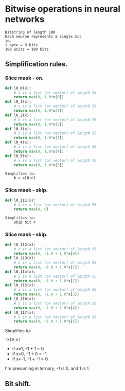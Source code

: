 Bitwise operations in neural networks
=====================================

```
Bitstring of length 100
Each neuron represents a single bit
ie. 
1 byte = 8 bits
100 units = 100 bits
```

## Simplification rules.

### Slice mask - on.

```py
def l0_0(x):
    # x is a list (or vector) of length 55
    return max(0, 1.0*x[0])
def l0_1(x):
    # x is a list (or vector) of length 55
    return max(0, 1.0*x[1])
def l0_2(x):
    # x is a list (or vector) of length 55
    return max(0, 1.0*x[2])
def l0_3(x):
    # x is a list (or vector) of length 55
    return max(0, 1.0*x[3])
def l0_4(x):
    # x is a list (or vector) of length 55
    return max(0, 1.0*x[4])
def l0_5(x):
    # x is a list (or vector) of length 55
    return max(0, 1.0*x[5])
```

```
Simplifies to:
    b = x[0:n]
```

### Slice mask - skip.

```py
def l0_111(x):
    # x is a list (or vector) of length 55
    return max(0, 0)
```

```
Simplifies to:
    skip bit n
```

### Slice mask - skip.

```py
def l0_112(x):
    # x is a list (or vector) of length 55
    return max(0, -1.0 + 1.0*x[0])
def l0_113(x):
    # x is a list (or vector) of length 55
    return max(0, -1.0 + 1.0*x[1])
def l0_114(x):
    # x is a list (or vector) of length 55
    return max(0, -1.0 + 1.0*x[2])
def l0_115(x):
    # x is a list (or vector) of length 55
    return max(0, -1.0 + 1.0*x[3])
def l0_116(x):
    # x is a list (or vector) of length 55
    return max(0, -1.0 + 1.0*x[4])
def l0_117(x):
    # x is a list (or vector) of length 55
    return max(0, -1.0 + 1.0*x[5])
```

Simplifies to:

```
!x[0:n]
```

 - if x=1, -1 + 1 = 0
 - if x=0, -1 + 0 = -1
 - if x=-1, -1 + -1 = 0

I'm presuming in ternary, -1 is 0, and 1 is 1. 

## Bit shift.

```

```